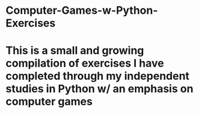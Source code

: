 # Computer-Games-w-Python-Exercises
# This is a small and growing compilation of exercises I have completed through my independent studies in Python w/ an emphasis on computer games
